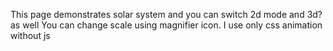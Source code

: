 This page demonstrates solar system and you can switch 2d mode and 3d? as well You can change scale using magnifier icon. I use only css animation without js

